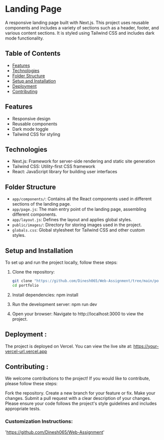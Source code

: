 # Landing Page

A responsive landing page built with Next.js. This project uses reusable components and includes a variety of sections such as a header, footer, and various content sections. It is styled using Tailwind CSS and includes dark mode functionality.

## Table of Contents

- [Features](#features)
- [Technologies](#technologies)
- [Folder Structure](#folder-structure)
- [Setup and Installation](#setup-and-installation)
- [Deployment](#deployment)
- [Contributing](#contributing)

## Features

- Responsive design
- Reusable components
- Dark mode toggle
- Tailwind CSS for styling

## Technologies

- Next.js: Framework for server-side rendering and static site generation
- Tailwind CSS: Utility-first CSS framework
- React: JavaScript library for building user interfaces

## Folder Structure

- `app/components/`: Contains all the React components used in different sections of the landing page.
- `app/page.js`: The main entry point of the landing page, assembling different components.
- `app/layout.js`: Defines the layout and applies global styles.
- `public/images/`: Directory for storing images used in the project.
- `globals.css`: Global stylesheet for Tailwind CSS and other custom styles.

## Setup and Installation

To set up and run the project locally, follow these steps:

1. Clone the repository:

   ```bash
   git clone "https://github.com/Dinesh065/Web-Assignment/tree/main/portfolio"
   cd portfolio
2. Install dependencies: npm install
3. Run the development server: npm run dev
4. Open your browser: Navigate to http://localhost:3000 to view the project.

## Deployment :
The project is deployed on Vercel. You can view the live site at: https://your-vercel-url.vercel.app

## Contributing : 
We welcome contributions to the project! If you would like to contribute, please follow these steps:

Fork the repository.
Create a new branch for your feature or fix.
Make your changes.
Submit a pull request with a clear description of your changes.
Please ensure your code follows the project's style guidelines and includes appropriate tests.

### Customization Instructions:

'https://github.com/Dinesh065/Web-Assignment'


